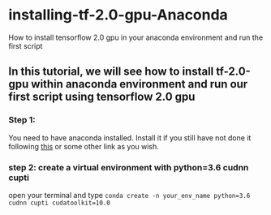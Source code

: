 # installing-tf-2.0-gpu-Anaconda
How to install tensorflow 2.0 gpu in your anaconda environment and run the first script

## In this tutorial, we will see how to install tf-2.0-gpu within anaconda environment and run our first script using tensorflow 2.0 gpu

### Step 1:
You need to have anaconda installed. Install it if you still have not done it following [this](https://docs.anaconda.com/anaconda/install/) or some other link as you wish.

### step 2: create a virtual environment with python=3.6 cudnn cupti

open your terminal and type `conda create -n your_env_name python=3.6 cudnn cupti cudatoolkit=10.0`
